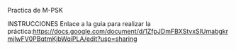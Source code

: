 Practica de M-PSK

INSTRUCCIONES
Enlace a la guia para realizar la práctica:https://docs.google.com/document/d/1ZfpJDmFBXStvxSIUmabgkrmjlwFV0PBqtmKjbWqiPLA/edit?usp=sharing
